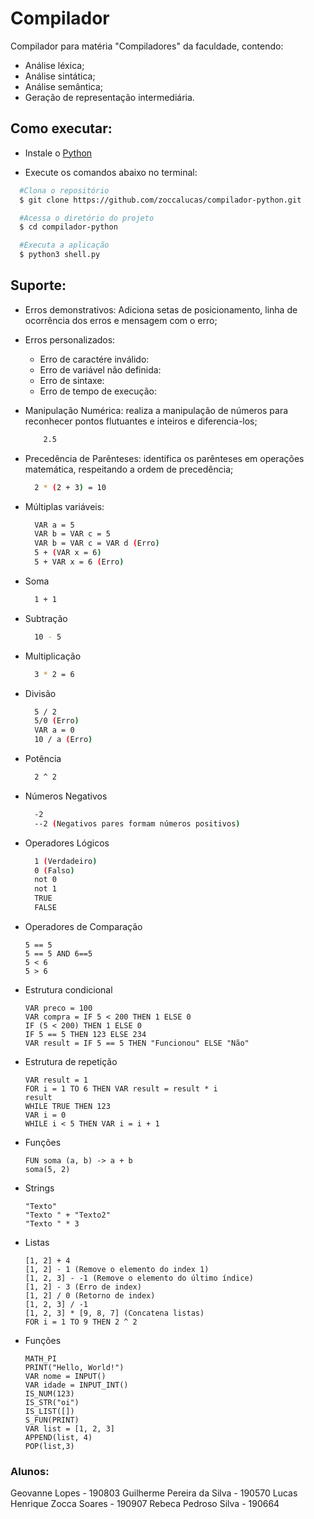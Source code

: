 # Compilador

Compilador para matéria "Compiladores" da faculdade, contendo:

- Análise léxica;
- Análise sintática;
- Análise semântica;
- Geração de representação intermediária.

## Como executar:

-  Instale o [Python](https://www.python.org/)

-  Execute os comandos abaixo no terminal:

```bash
  #Clona o repositório
  $ git clone https://github.com/zoccalucas/compilador-python.git

  #Acessa o diretório do projeto
  $ cd compilador-python

  #Executa a aplicação
  $ python3 shell.py
```

## Suporte:
  - Erros demonstrativos: Adiciona setas de posicionamento, linha de ocorrência dos erros e mensagem com o erro;
  - Erros personalizados: 
    - Erro de caractére inválido:
    - Erro de variável não definida:
    - Erro de sintaxe:
    - Erro de tempo de execução:
  - Manipulação Numérica: realiza a manipulação de números para reconhecer pontos flutuantes e inteiros e diferencia-los;
    ```bash
        2.5
    ```
  - Precedência de Parênteses: identifica os parênteses em operações matemática, respeitando a ordem de precedência;
    ```bash
      2 * (2 + 3) = 10
    ```
  
  - Múltiplas variáveis: 
    ```bash
      VAR a = 5
      VAR b = VAR c = 5
      VAR b = VAR c = VAR d (Erro)
      5 + (VAR x = 6)
      5 + VAR x = 6 (Erro)
    ```

  - Soma
    ```bash
      1 + 1 
    ``` 
  - Subtração
    ```bash
      10 - 5
    ```
  - Multiplicação
    ```bash
      3 * 2 = 6
    ```
  - Divisão
    ```bash
      5 / 2
      5/0 (Erro)
      VAR a = 0
      10 / a (Erro)
    ```

  - Potência
    ```bash
      2 ^ 2
    ```

  - Números Negativos
    ```bash
      -2
      --2 (Negativos pares formam números positivos)
    ```
  - Operadores Lógicos 
    ```bash
      1 (Verdadeiro)
      0 (Falso)
      not 0
      not 1
      TRUE
      FALSE
    ```
  - Operadores de Comparação
    ```
    5 == 5
    5 == 5 AND 6==5
    5 < 6
    5 > 6
    ```
  - Estrutura condicional 
    ```
    VAR preco = 100
    VAR compra = IF 5 < 200 THEN 1 ELSE 0
    IF (5 < 200) THEN 1 ELSE 0
    IF 5 == 5 THEN 123 ELSE 234
    VAR result = IF 5 == 5 THEN "Funcionou" ELSE "Não"
    ```

  - Estrutura de repetição
    ```
    VAR result = 1
    FOR i = 1 TO 6 THEN VAR result = result * i
    result
    WHILE TRUE THEN 123 
    VAR i = 0
    WHILE i < 5 THEN VAR i = i + 1
    ```

  - Funções
    ```
    FUN soma (a, b) -> a + b
    soma(5, 2)   
    ```

  - Strings
    ```
    "Texto" 
    "Texto " + "Texto2"
    "Texto " * 3
    ```

  - Listas
    ```
    [1, 2] + 4
    [1, 2] - 1 (Remove o elemento do index 1)
    [1, 2, 3] - -1 (Remove o elemento do último índice)
    [1, 2] - 3 (Erro de index)
    [1, 2] / 0 (Retorno de index)
    [1, 2, 3] / -1
    [1, 2, 3] * [9, 8, 7] (Concatena listas)
    FOR i = 1 TO 9 THEN 2 ^ 2
    ```

  - Funções 
    ```
    MATH_PI
    PRINT("Hello, World!")
    VAR nome = INPUT()
    VAR idade = INPUT_INT()
    IS_NUM(123)
    IS_STR("oi")
    IS_LIST([])
    S_FUN(PRINT)
    VAR list = [1, 2, 3]
    APPEND(list, 4)
    POP(list,3)
    ```

### Alunos:

Geovanne Lopes - 190803
Guilherme Pereira da Silva - 190570
Lucas Henrique Zocca Soares - 190907
Rebeca Pedroso Silva - 190664
